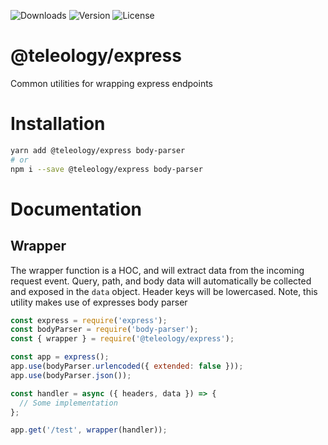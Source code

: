 ![Downloads][link-download] ![Version][link-version] ![License][link-license]

# @teleology/express
Common utilities for wrapping express endpoints


# Installation 

```bash
yarn add @teleology/express body-parser
# or
npm i --save @teleology/express body-parser
```

# Documentation

## Wrapper

The wrapper function is a HOC, and will extract data from the incoming request event. Query, path, and body data will automatically be collected and exposed in the `data` object. Header keys will be lowercased. Note, this utility makes use of expresses body parser

```javascript
const express = require('express');
const bodyParser = require('body-parser');
const { wrapper } = require('@teleology/express');

const app = express();
app.use(bodyParser.urlencoded({ extended: false }));
app.use(bodyParser.json());

const handler = async ({ headers, data }) => {
  // Some implementation
};

app.get('/test', wrapper(handler));
```


[link-download]: https://img.shields.io/npm/dt/@teleology/express
[link-version]: https://img.shields.io/npm/v/@teleology/express.svg
[link-license]: https://img.shields.io/npm/l/@teleology/express.svg
